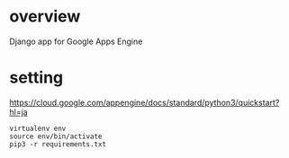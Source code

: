 # overview
Django app for Google Apps Engine

# setting
https://cloud.google.com/appengine/docs/standard/python3/quickstart?hl=ja

```python3
virtualenv env
source env/bin/activate
pip3 -r requirements.txt
```


